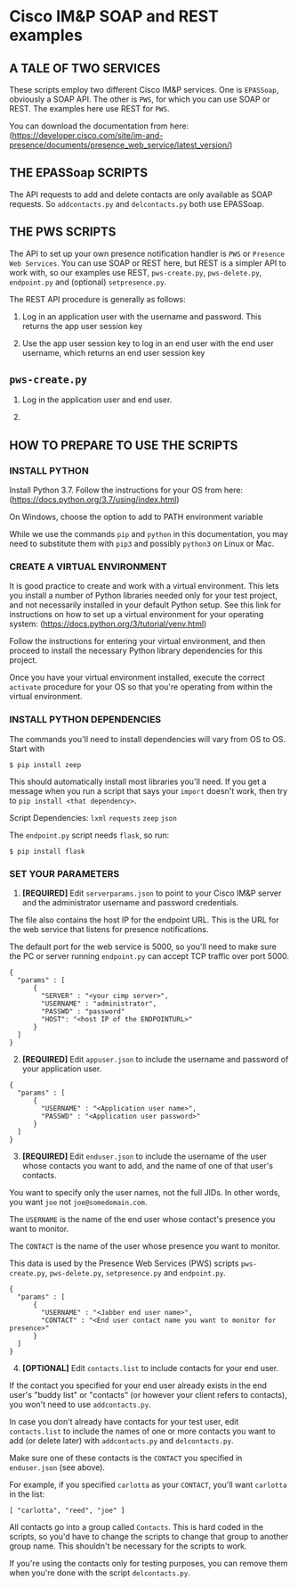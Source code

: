 # Cisco IM&P SOAP and REST examples

## A TALE OF TWO SERVICES

These scripts employ two different Cisco IM&P services. One is `EPASSoap`,
obviously a SOAP API.  The other is `PWS`, for which you can use SOAP or REST.
The examples here use REST for `PWS`.

You can download the documentation from here:
(https://developer.cisco.com/site/im-and-presence/documents/presence_web_service/latest_version/)

## THE EPASSoap SCRIPTS

The API requests to add and delete contacts are only available as SOAP
requests.  So `addcontacts.py` and `delcontacts.py` both use EPASSoap.

## THE PWS SCRIPTS

The API to set up your own presence notification handler is `PWS` or
`Presence Web Services`.  You can use SOAP or REST here, but REST is a
simpler API to work with, so our examples use REST, `pws-create.py`,
`pws-delete.py`, `endpoint.py` and (optional) `setpresence.py`.

The REST API procedure is generally as follows:

1. Log in an application user with the username and password.
This returns the app user session key

2. Use the app user session key to log in an end user with the end
user username, which returns an end user session key

## `pws-create.py`

1. Log in the application user and end user.

2. 

## HOW TO PREPARE TO USE THE SCRIPTS

### INSTALL PYTHON

Install Python 3.7.  Follow the instructions for your OS from here:
(https://docs.python.org/3.7/using/index.html)

On Windows, choose the option to add to PATH environment variable

While we use the commands `pip` and `python` in this documentation,
you may need to substitute them with `pip3` and possibly `python3` on
Linux or Mac.

### CREATE A VIRTUAL ENVIRONMENT

It is good practice to create and work with a virtual environment.  This
lets you install a number of Python libraries needed only for your test
project, and not necessarily installed in your default Python setup.
See this link for instructions on how to set up a virtual environment
for your operating system: (https://docs.python.org/3/tutorial/venv.html)

Follow the instructions for entering your virtual environment, and then
proceed to install the necessary Python library dependencies for this
project.

Once you have your virtual environment installed, execute the correct
`activate` procedure for your OS so that you're operating from within
the virtual environment.

### INSTALL PYTHON DEPENDENCIES

The commands you'll need to install dependencies will vary from OS to OS.
Start with

    $ pip install zeep

This should automatically install most libraries you'll need. If you get
a message when you run a script that says your `import` doesn't work,
then try to `pip install <that dependency>`.  

Script Dependencies:
    `lxml`
    `requests`
    `zeep`
    `json`

The `endpoint.py` script needs `flask`, so run:

    $ pip install flask

### SET YOUR PARAMETERS

1. **[REQUIRED]** Edit `serverparams.json` to point to your Cisco IM&P
server and the administrator username and password credentials.  

The file also contains the host IP for the endpoint URL.  This is the
URL for the web service that listens for presence notifications.

The default port for the web service is 5000, so you'll need to make
sure the PC or server running `endpoint.py` can accept TCP traffic
over port 5000.  

```
{
  "params" : [
      {
        "SERVER" : "<your cimp server>",
        "USERNAME" : "administrator",
        "PASSWD" : "password"
        "HOST": "<host IP of the ENDPOINTURL>"
      }
  ]
}
```

2. **[REQUIRED]** Edit `appuser.json` to include the username and password
of your application user.  

```
{
  "params" : [
      {
        "USERNAME" : "<Application user name>",
        "PASSWD" : "<Application user password>"
      }
  ]
}
```

3. **[REQUIRED]** Edit `enduser.json` to include the username of the user whose
contacts you want to add, and the name of one of that user's contacts.

You want to specify only the user names, not the full JIDs.  In other words,
you want `joe` not `joe@somedomain.com`.  

The `USERNAME` is the name of the end user whose contact's presence you want
to monitor.

The `CONTACT` is the name of the user whose presence you want to monitor.

This data is used by the Presence Web Services (PWS) scripts
`pws-create.py`, `pws-delete.py`, `setpresence.py` and `endpoint.py`.

```
{
  "params" : [
      {
        "USERNAME" : "<Jabber end user name>",
        "CONTACT" : "<End user contact name you want to monitor for presence>"
      }
  ]
}
```

4. **[OPTIONAL]** Edit `contacts.list` to include contacts for your end user.

If the contact you specified for your end user already exists in
the end user's "buddy list" or "contacts" (or however your client
refers to contacts), you won't need to use `addcontacts.py`.  

In case you don't already have contacts for your test user, edit
`contacts.list` to include the names of one or more contacts you want
to add (or delete later) with `addcontacts.py` and `delcontacts.py`.

Make sure one of these contacts is the `CONTACT` you specified in
`enduser.json` (see above).

For example, if you specified `carlotta` as your `CONTACT`, you'll want
`carlotta` in the list:

```
[ "carlotta", "reed", "joe" ]
```

All contacts go into a group called `Contacts`.  This is hard coded
in the scripts, so you'd have to change the scripts to change that
group to another group name.  This shouldn't be necessary for the
scripts to work.  

If you're using the contacts only for testing purposes, you can remove
them when you're done with the script `delcontacts.py`.
